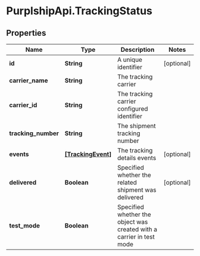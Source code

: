 # PurplshipApi.TrackingStatus

## Properties

Name | Type | Description | Notes
------------ | ------------- | ------------- | -------------
**id** | **String** | A unique identifier | [optional] 
**carrier_name** | **String** | The tracking carrier | 
**carrier_id** | **String** | The tracking carrier configured identifier | 
**tracking_number** | **String** | The shipment tracking number | 
**events** | [**[TrackingEvent]**](TrackingEvent.md) | The tracking details events | [optional] 
**delivered** | **Boolean** | Specified whether the related shipment was delivered | [optional] 
**test_mode** | **Boolean** | Specified whether the object was created with a carrier in test mode | 


